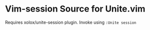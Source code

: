 # Vim-session Source for Unite.vim

Requires xolox/unite-session plugin. Invoke using `:Unite session`
